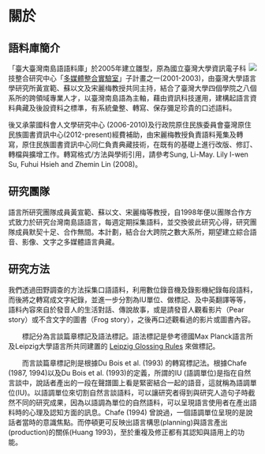 關於
======


語料庫簡介
------

![](https://img.yongfu.name/affiliations/GIL.png)

「臺大臺灣南島語語料庫」於2005年建立雛型，原為國立臺灣大學資訊電子科技整合研究中心「[多媒體整合實驗室][media]」子計畫之一(2001-2003)，由臺灣大學語言學研究所黃宣範、蘇以文及宋麗梅教授共同主持，結合了臺灣大學四個學院之八個系所的跨領域專業人才，以臺灣南島語為主軸，藉由資訊科技運用，建構起語言資料典藏及後設資料之標準，有系統彙整、轉寫、保存彌足珍貴的口述語料。

後又承蒙國科會人文學研究中心 (2006-2010)及行政院原住民族委員會臺灣原住民族圖書資訊中心(2012-present)經費補助，由宋麗梅教授負責語料蒐集及轉寫，原住民族圖書資訊中心同仁負責典藏技術，在既有的基礎上進行改版、修訂、轉檔與擴增工作。轉寫格式/方法與學術引用，請參考Sung, Li-May. Lily I-wen Su, Fuhui Hsieh and Zhemin Lin (2008)。

[media]: https://google.com
  

研究團隊
------

語言所研究團隊成員黃宣範、蘇以文、宋麗梅等教授，自1998年便以團隊合作方式致力於研究台灣南島語語言，每週定期採集語料，並交換彼此研究心得，研究團隊成員默契十足、合作無間。本計劃，結合台大跨院之數大系所，期望建立綜合語音、影像、文字之多媒體語言典藏。


研究方法
------

我們透過田野調查的方法採集口語語料，利用數位錄音機及錄影機紀錄每段語料，而後將之轉寫成文字紀錄，並進一步分割為IU單位、做標記、及中英翻譯等等，語料內容來自於發音人的生活對話、傳說故事，或是請發音人觀看影片（Pear story）或不含文字的圖書（Frog story），之後再口述觀看過的影片或圖書內容。

　　標記分為言談篇章標記及語法標記。語法標記是參考德國Max Planck語言所及Leipzig大學語言所共同建置的 [Leipzig Glossing Rules][gloss] 來做標記。

　　而言談篇章標記則是根據Du Bois et al. (1993) 的轉寫標記法。根據Chafe (1987, 1994)以及Du Bois et al. (1993)的定義，所謂的IU (語調單位)是指在自然言談中，說話者產出的一段在聲譜圖上看是緊密結合一起的語音，這就稱為語調單位(IU)。以語調單位來切割自然言談語料，可以讓研究者得到與研究人造句子時截然不同的研究成果，因為以語調為單位的自然語料，可以呈現語言使用者在產出語料時的心理及認知方面的訊息。Chafe (1994) 曾說過，一個語調單位呈現的是說話者當時的意識焦點。而停頓更可反映出語言構思(planning)與語言產出(production)的關係(Huang 1993)，至於重複及修正都有其認知與語用上的功能。

 
[gloss]: https://www.eva.mpg.de/lingua/resources/glossing-rules.php





<style>
p img {
	display: inline-block !important;
    max-width: 35% !important;
    float: right;
    
}
</style>
